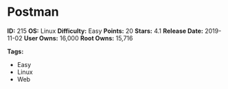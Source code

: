 # Postman

**ID:** 215
**OS:** Linux
**Difficulty:** Easy
**Points:** 20
**Stars:** 4.1
**Release Date:** 2019-11-02
**User Owns:** 16,000
**Root Owns:** 15,716

**Tags:**
- Easy
- Linux
- Web

